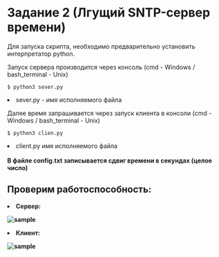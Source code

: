 Задание 2 (Лгущий SNTP-сервер времени)
=====================
Для запуска скрипта, необходимо предварительно установить интерпретатор python.

Запуск сервера производится через консоль (cmd - Windows / bash_terminal - Unix)

    $ python3 sever.py

<li> sever.py - имя исполняемого файла

Далее время запрашивается через запуск клиента в консоли (cmd - Windows / bash_terminal - Unix)

    $ python3 clien.py

<li> client.py имя исполняемого файла
<br><br/>
  <b>В файле config.txt записывается сдвиг времени в секундах (целое число)

Проверим работоспособность:
------------------
 <li>
 Сервер:
 </li>

 ![sample](./attachments/server.png)
 
 <li>
 Клиент:
 </li>
 
 ![sample](./attachments/client.png)
